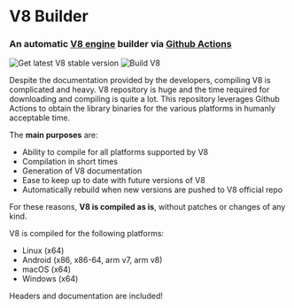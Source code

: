 # V8 Builder
### An automatic [V8 engine](https://v8.dev) builder via [Github Actions](https://github.com/features/actions)

![Get latest V8 stable version](https://github.com/tbossi/v8-builder/workflows/Get%20latest%20V8%20stable%20version/badge.svg?branch=master)
![Build V8](https://github.com/tbossi/v8-builder/workflows/Build%20V8/badge.svg?branch=master)

Despite the documentation provided by the developers, compiling V8 is complicated and heavy. V8 repository is huge and the time required for downloading and compiling is quite a lot.
This repository leverages Github Actions to obtain the library binaries for the various platforms in humanly acceptable time.

The **main purposes** are:
- Ability to compile for all platforms supported by V8
- Compilation in short times
- Generation of V8 documentation
- Ease to keep up to date with future versions of V8
- Automatically rebuild when new versions are pushed to V8 official repo

For these reasons, **V8 is compiled as is**, without patches or changes of any kind.

V8 is compiled for the following platforms:
- Linux (x64)
- Android (x86, x86-64, arm v7, arm v8)
- macOS (x64)
- Windows (x64)

Headers and documentation are included!
